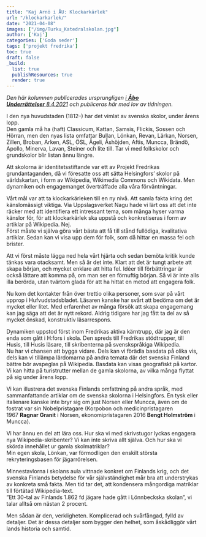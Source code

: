 ```yaml
---
title: "Kaj Arnö i ÅU: Klockarkärlek"
url: "/klockarkarlek/"
date: "2021-04-08"
images: ["/img/Turku_Katedralskolan.jpg"]
author: ['Kaj']
categories: ['Goda seder']
tags: ['projekt fredrika']
toc: true
draft: false
_build:
  list: true
  publishResources: true
  render: true
---
```


_Den här kolumnen publicerades ursprungligen [i **Åbo Underrättelser** 8.4.2021](https://abounderrattelser.fi/klockarkarlek/) och publiceras här med lov av tidningen._

I den nya huvudstaden (1812–) har det vimlat av svenska skolor, under årens lopp.  
Den gamla må ha (haft) Classicum, Kattan, Samsis, Flickis, Sossen och Hörran, men den nyas lista omfattar Bullan, Lönkan, Revan, Lärkan, Norsen, Zillen, Broban, Arken, ASL, ÖSL, Ågeli, Åshöjden, Aftis, Muncca, Brändö, Apollo, Minerva, Lavan, Steiner och lite till. Tar vi med folkskolor och grundskolor blir listan ännu längre.  
  
Att skolorna är identitetsstiftande var ett av Projekt Fredrikas grundantaganden, då vi föresatte oss att sätta Helsingfors’ skolor på världskartan, i form av Wikipedia, Wikimedia Commons och Wikidata. Men dynamiken och engagemanget överträffade alla våra förväntningar.

Vårt mål var att ta klockarkärleken till en ny nivå. Att samla fakta kring det känslomässigt viktiga. Via Uppslagsverket Nagu hade vi lärt oss att det inte räcker med att identifiera ett intressant tema, som många hyser varma känslor för, för att klockarkärlek ska uppstå och konkretiseras i form av artiklar på Wikipedia. Nej.  
Först måste vi själva göra vårt bästa att få till stånd fullödiga, kvalitativa artiklar. Sedan kan vi visa upp dem för folk, som då hittar en massa fel och brister.  
  
Att vi först måste lägga ned hela vårt hjärta och sedan bemöta kritik kunde tänkas vara otacksamt. Men så är det inte. Klart att det är tungt arbete att skapa början, och mycket enklare att hitta fel. Idéer till förbättringar är också lättare att komma på, om man ser en förnuftig början. Så vi är inte alls illa berörda, utan tvärtom glada för att ha hittat en metod att engagera folk.

Nu kom det kontakter från över trettio olika personer, som svar på vårt upprop i Hufvudstadsbladet. Läsaren kanske har svårt att bedöma om det är mycket eller litet. Med erfarenhet av många försök att skapa engagemang kan jag säga att det är nytt rekord. Aldrig tidigare har jag fått ta del av så mycket önskad, konstruktiv läsarrespons.  
  
Dynamiken uppstod först inom Fredrikas aktiva kärntrupp, där jag är den enda som gått i H:fors i skola. Den spreds till Fredrikas stödtrupper, till Husis, till Husis läsare, till skribenterna på svenskspråkiga Wikipedia.  
Nu har vi chansen att bygga vidare. Dels kan vi förädla basdata på olika vis, dels kan vi tillämpa lärdomarna på andra temata där det svenska Finland bättre bör avspeglas på Wikipedia. Basdata kan visas geografiskt på kartor. Vi kan hitta på turistrutter mellan de gamla skolorna, av vilka många flyttat på sig under årens lopp.  
  
Vi kan illustrera det svenska Finlands omfattning på andra språk, med sammanfattande artiklar om de svenska skolorna i Helsingfors. En tysk eller italienare kanske inte bryr sig om just Norsen eller Muncca, även om de fostrat var sin Nobelpristagare (Korpobon och medicinpristagaren 1967 **Ragnar Granit** i Norsen, ekonomipristagaren 2016 **Bengt Holmström** i Muncca).

Vi har ännu en del att lära oss. Hur ska vi med skrivstugor lyckas engagera nya Wikipedia-skribenter? Vi kan inte skriva allt själva. Och hur ska vi skörda innehållet ur gamla skolmatriklar?  
Min egen skola, Lönkan, var förmodligen den enskilt största rekryteringsbasen för jägarrörelsen.  
  
Minnestavlorna i skolans aula vittnade konkret om Finlands krig, och det svenska Finlands betydelse för vår självständighet mår bra att understrykas av konkreta små fakta. Men tid tar det, att kondensera mångordiga matriklar till förtätad Wikipedia-text.  
”Ett 30-tal av Finlands 1.862 fd jägare hade gått i Lönnbeckska skolan”, vi talar alltså om nästan 2 procent.

Men sådan är den, verkligheten. Komplicerad och svårfångad, fylld av detaljer. Det är dessa detaljer som bygger den helhet, som åskådliggör vårt lands historia och samtid.